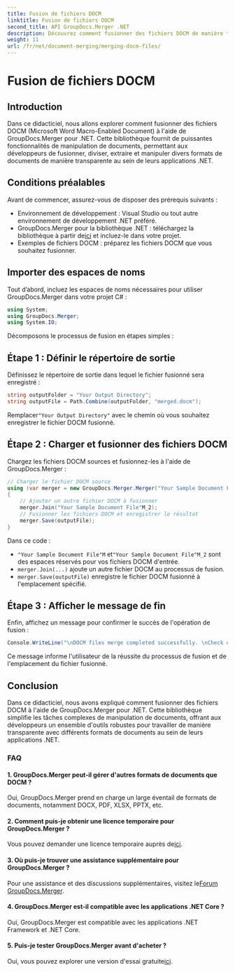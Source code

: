 ```yaml
---
title: Fusion de fichiers DOCM
linktitle: Fusion de fichiers DOCM
second_title: API GroupDocs.Merger .NET
description: Découvrez comment fusionner des fichiers DOCM de manière transparente à l'aide de GroupDocs.Merger pour .NET. Manipulation de documents simple et efficace pour les applications .NET.
weight: 11
url: /fr/net/document-merging/merging-docm-files/
---
```


# Fusion de fichiers DOCM

## Introduction
Dans ce didacticiel, nous allons explorer comment fusionner des fichiers DOCM (Microsoft Word Macro-Enabled Document) à l'aide de GroupDocs.Merger pour .NET. Cette bibliothèque fournit de puissantes fonctionnalités de manipulation de documents, permettant aux développeurs de fusionner, diviser, extraire et manipuler divers formats de documents de manière transparente au sein de leurs applications .NET.
## Conditions préalables
Avant de commencer, assurez-vous de disposer des prérequis suivants :
- Environnement de développement : Visual Studio ou tout autre environnement de développement .NET préféré.
-  GroupDocs.Merger pour la bibliothèque .NET : téléchargez la bibliothèque à partir de[ici](https://releases.groupdocs.com/merger/net/) et incluez-le dans votre projet.
- Exemples de fichiers DOCM : préparez les fichiers DOCM que vous souhaitez fusionner.
  

## Importer des espaces de noms
Tout d’abord, incluez les espaces de noms nécessaires pour utiliser GroupDocs.Merger dans votre projet C# :
```csharp
using System; 
using GroupDocs.Merger;
using System.IO;
```

Décomposons le processus de fusion en étapes simples :
## Étape 1 : Définir le répertoire de sortie
Définissez le répertoire de sortie dans lequel le fichier fusionné sera enregistré :
```csharp
string outputFolder = "Your Output Directory";
string outputFile = Path.Combine(outputFolder, "merged.docm");
```
 Remplacer`"Your Output Directory"` avec le chemin où vous souhaitez enregistrer le fichier DOCM fusionné.
## Étape 2 : Charger et fusionner des fichiers DOCM
Chargez les fichiers DOCM sources et fusionnez-les à l'aide de GroupDocs.Merger :
```csharp
// Charger le fichier DOCM source
using (var merger = new GroupDocs.Merger.Merger("Your Sample Document File"M))
{
    // Ajouter un autre fichier DOCM à fusionner
    merger.Join("Your Sample Document File"M_2);
    // Fusionner les fichiers DOCM et enregistrer le résultat
    merger.Save(outputFile);
}
```
Dans ce code :
- `"Your Sample Document File"M` et`"Your Sample Document File"M_2` sont des espaces réservés pour vos fichiers DOCM d'entrée.
- `merger.Join(...)` ajoute un autre fichier DOCM au processus de fusion.
- `merger.Save(outputFile)` enregistre le fichier DOCM fusionné à l'emplacement spécifié.
## Étape 3 : Afficher le message de fin
Enfin, affichez un message pour confirmer le succès de l'opération de fusion :
```csharp
Console.WriteLine("\nDOCM files merge completed successfully. \nCheck output in {0}", outputFolder);
```
Ce message informe l'utilisateur de la réussite du processus de fusion et de l'emplacement du fichier fusionné.

## Conclusion
Dans ce didacticiel, nous avons expliqué comment fusionner des fichiers DOCM à l'aide de GroupDocs.Merger pour .NET. Cette bibliothèque simplifie les tâches complexes de manipulation de documents, offrant aux développeurs un ensemble d'outils robustes pour travailler de manière transparente avec différents formats de documents au sein de leurs applications .NET.

### FAQ
#### 1. GroupDocs.Merger peut-il gérer d'autres formats de documents que DOCM ?
Oui, GroupDocs.Merger prend en charge un large éventail de formats de documents, notamment DOCX, PDF, XLSX, PPTX, etc.
#### 2. Comment puis-je obtenir une licence temporaire pour GroupDocs.Merger ?
 Vous pouvez demander une licence temporaire auprès de[ici](https://purchase.groupdocs.com/temporary-license/).
#### 3. Où puis-je trouver une assistance supplémentaire pour GroupDocs.Merger ?
 Pour une assistance et des discussions supplémentaires, visitez le[Forum GroupDocs.Merger](https://forum.groupdocs.com/c/merger/32).
#### 4. GroupDocs.Merger est-il compatible avec les applications .NET Core ?
Oui, GroupDocs.Merger est compatible avec les applications .NET Framework et .NET Core.
#### 5. Puis-je tester GroupDocs.Merger avant d'acheter ?
 Oui, vous pouvez explorer une version d'essai gratuite[ici](https://releases.groupdocs.com/).